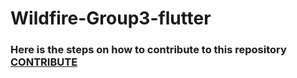 # Wildfire-Group3-flutter

### Here is the steps on how to contribute to this repository [CONTRIBUTE](https://github.com/reskillamericans/Wildfire-Group3-flutter/blob/main/docs/CONTRIBUTING.md)


